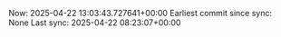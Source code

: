 Now: 2025-04-22 13:03:43.727641+00:00 Earliest commit since sync: None Last sync: 2025-04-22 08:23:07+00:00
